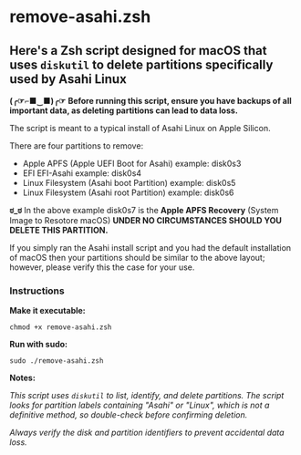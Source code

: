 # remove-asahi.zsh

## Here's a Zsh script designed for macOS that uses `diskutil` to delete partitions specifically used by Asahi Linux

**(╭☞⌐■‿■)╭☞** **Before running this script, ensure you have backups of all important data, as deleting partitions can lead to data loss.**

The script is meant to a typical install of Asahi Linux on Apple Silicon.

There are four partitions to remove:

- Apple APFS (Apple UEFI Boot for Asahi) example: disk0s3
- EFI EFI-Asahi example: disk0s4
- Linux Filesystem (Asahi boot Partition) example: disk0s5
- Linux Filesystem (Asahi root Partition) example: disk0s6

**ಠ_ಠ** In the above example disk0s7 is the **Apple APFS Recovery** (System Image to Resotore macOS) **UNDER NO CIRCUMSTANCES SHOULD YOU DELETE THIS PARTITION.**

If you simply ran the Asahi install script and you had the default installation of macOS then your partitions should be similar to the above layout; however, please verify this the case for your use.

### Instructions

**Make it executable:**

`chmod +x remove-asahi.zsh`

**Run with sudo:**

`sudo ./remove-asahi.zsh`

**Notes:**

*This script uses `diskutil` to list, identify, and delete partitions. The script looks for partition labels containing "Asahi" or "Linux", which is not a definitive method, so double-check before confirming deletion.*

*Always verify the disk and partition identifiers to prevent accidental data loss.*
